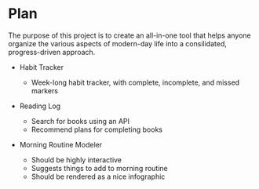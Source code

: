 # Plan

The purpose of this project is to create an all-in-one tool that helps anyone organize the various aspects of modern-day life into a consilidated, progress-driven approach.  

+ Habit Tracker
  + Week-long habit tracker, with complete, incomplete, and missed markers

+ Reading Log
  + Search for books using an API
  + Recommend plans for completing books

+ Morning Routine Modeler
  + Should be highly interactive
  + Suggests things to add to morning routine
  + Should be rendered as a nice infographic